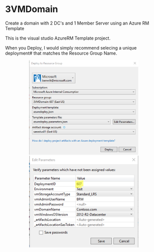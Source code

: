 # 3VMDomain
Create a domain with 2 DC's and 1 Member Server using an Azure RM Template

This is the visual studio AzureRM Template project.

When you Deploy, I would simply recommend selecing a unique deployment# that matches the Resource Group Name.

<p align="center">
  <img src="./3vmdeployment.png" width="350"/>
  <img src="./3vmdeployment_params.png" width="350"/>
</p>
